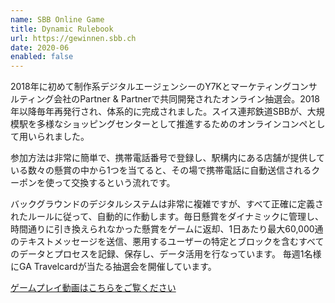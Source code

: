 ```yaml
---
name: SBB Online Game
title: Dynamic Rulebook
url: https://gewinnen.sbb.ch
date: 2020-06
enabled: false
---
```

2018年に初めて制作系デジタルエージェンシーのY7Kとマーケティングコンサルティング会社のPartner & Partnerで共同開発されたオンライン抽選会。2018年以降毎年再発行され、体系的に完成されました。スイス連邦鉄道SBBが、大規模駅を多様なショッピングセンターとして推進するためのオンラインコンペとして用いられました。

参加方法は非常に簡単で、携帯電話番号で登録し、駅構内にある店舗が提供している数々の懸賞の中から1つを当てると、その場で携帯電話に自動送信されるクーポンを使って交換するという流れです。

バックグラウンドのデジタルシステムは非常に複雑ですが、すべて正確に定義されたルールに従って、自動的に作動します。毎日懸賞をダイナミックに管理し、時間通りに引き換えられなかった懸賞をゲームに返却、1日あたり最大60,000通のテキストメッセージを送信、悪用するユーザーの特定とブロックを含むすべてのデータとプロセスを記録、保存し、データ活用を行なっています。 毎週1名様にGA Travelcardが当たる抽選会を開催しています。

[ゲームプレイ動画はこちらをご覧ください](https://vimeo.com/491962343)
